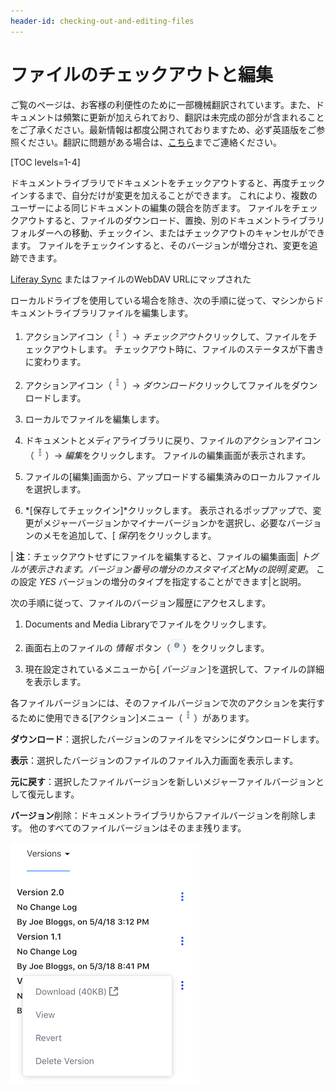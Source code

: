 ```yaml
---
header-id: checking-out-and-editing-files
---
```


# ファイルのチェックアウトと編集

<p class="alert alert-info"><span class="wysiwyg-color-blue120">ご覧のページは、お客様の利便性のために一部機械翻訳されています。また、ドキュメントは頻繁に更新が加えられており、翻訳は未完成の部分が含まれることをご了承ください。最新情報は都度公開されておりますため、必ず英語版をご参照ください。翻訳に問題がある場合は、<a href="mailto:support-content-jp@liferay.com">こちら</a>までご連絡ください。</span></p>

[TOC levels=1-4]

ドキュメントライブラリでドキュメントをチェックアウトすると、再度チェックインするまで、自分だけが変更を加えることができます。 これにより、複数のユーザーによる同じドキュメントの編集の競合を防ぎます。 ファイルをチェックアウトすると、ファイルのダウンロード、置換、別のドキュメントライブラリフォルダーへの移動、チェックイン、またはチェックアウトのキャンセルができます。 ファイルをチェックインすると、そのバージョンが増分され、変更を追跡できます。

[Liferay Sync](/docs/7-1/user/-/knowledge_base/u/using-liferay-sync-on-your-desktop) またはファイルのWebDAV URL</a>にマップされた

ローカルドライブを使用している場合を除き、次の手順に従って、マシンからドキュメントライブラリファイルを編集します。</p> 

1.  アクションアイコン（![Actions](../../../../images/icon-actions.png)）→ *チェックアウト*クリックして、ファイルをチェックアウトします。 チェックアウト時に、ファイルのステータスが下書きに変わります。

2.  アクションアイコン（![Actions](../../../../images/icon-actions.png)）→ *ダウンロード*クリックしてファイルをダウンロードします。

3.  ローカルでファイルを編集します。

4.  ドキュメントとメディアライブラリに戻り、ファイルのアクションアイコン（![Actions](../../../../images/icon-actions.png)）→ *編集*をクリックします。 ファイルの編集画面が表示されます。

5.  ファイルの[編集]画面から、アップロードする編集済みのローカルファイルを選択します。

6.  *[保存してチェックイン]*クリックします。 表示されるポップアップで、変更がメジャーバージョンかマイナーバージョンかを選択し、必要なバージョンのメモを追加して、[ *保存*]をクリックします。

| **注**：チェックアウトせずにファイルを編集すると、ファイルの編集画面| *トグルが表示されます。バージョン番号の増分のカスタマイズとMyの説明|変更*。 この設定 *YES* バージョンの増分のタイプを指定することができます|と説明。

次の手順に従って、ファイルのバージョン履歴にアクセスします。

1.  Documents and Media Libraryでファイルをクリックします。

2.  画面右上のファイルの *情報* ボタン（![**i**](../../../../images/icon-information.png)）をクリックします。

3.  現在設定されているメニューから[ *バージョン* ]を選択して、ファイルの詳細を表示します。

各ファイルバージョンには、そのファイルバージョンで次のアクションを実行するために使用できる[アクション]メニュー（![Actions](../../../../images/icon-actions.png)）があります。

**ダウンロード**：選択したバージョンのファイルをマシンにダウンロードします。

**表示**：選択したバージョンのファイルのファイル入力画面を表示します。

**元に戻す**：選択したファイルバージョンを新しいメジャーファイルバージョンとして復元します。

**バージョン**削除：ドキュメントライブラリからファイルバージョンを削除します。 他のすべてのファイルバージョンはそのまま残ります。

![図1：バージョン履歴アクションを使用すると、ファイルバージョンを検査、削除、および復元できます。](../../../../images/dm-file-version-actions.png)
